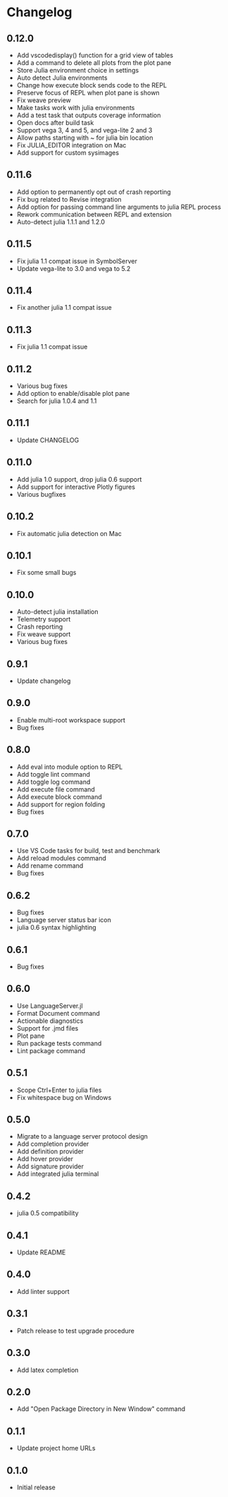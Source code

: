 # Changelog

## 0.12.0
* Add vscodedisplay() function for a grid view of tables
* Add a command to delete all plots from the plot pane
* Store Julia environment choice in settings
* Auto detect Julia environments
* Change how execute block sends code to the REPL
* Preserve focus of REPL when plot pane is shown
* Fix weave preview
* Make tasks work with julia environments
* Add a test task that outputs coverage information
* Open docs after build task
* Support vega 3, 4 and 5, and vega-lite 2 and 3
* Allow paths starting with ~ for julia bin location
* Fix JULIA_EDITOR integration on Mac
* Add support for custom sysimages

## 0.11.6
* Add option to permanently opt out of crash reporting
* Fix bug related to Revise integration
* Add option for passing command line arguments to julia REPL process
* Rework communication between REPL and extension
* Auto-detect julia 1.1.1 and 1.2.0

## 0.11.5
* Fix julia 1.1 compat issue in SymbolServer
* Update vega-lite to 3.0 and vega to 5.2

## 0.11.4
* Fix another julia 1.1 compat issue

## 0.11.3
* Fix julia 1.1 compat issue

## 0.11.2
* Various bug fixes
* Add option to enable/disable plot pane
* Search for julia 1.0.4 and 1.1

## 0.11.1
* Update CHANGELOG

## 0.11.0
* Add julia 1.0 support, drop julia 0.6 support
* Add support for interactive Plotly figures
* Various bugfixes

## 0.10.2
* Fix automatic julia detection on Mac

## 0.10.1
* Fix some small bugs

## 0.10.0
* Auto-detect julia installation
* Telemetry support
* Crash reporting
* Fix weave support
* Various bug fixes

## 0.9.1
* Update changelog

## 0.9.0
* Enable multi-root workspace support
* Bug fixes

## 0.8.0
* Add eval into module option to REPL
* Add toggle lint command
* Add toggle log command
* Add execute file command
* Add execute block command
* Add support for region folding
* Bug fixes

## 0.7.0
* Use VS Code tasks for build, test and benchmark
* Add reload modules command
* Add rename command
* Bug fixes

## 0.6.2
* Bug fixes
* Language server status bar icon
* julia 0.6 syntax highlighting

## 0.6.1
* Bug fixes

## 0.6.0
* Use LanguageServer.jl
* Format Document command
* Actionable diagnostics
* Support for .jmd files
* Plot pane
* Run package tests command
* Lint package command

## 0.5.1

* Scope Ctrl+Enter to julia files
* Fix whitespace bug on Windows

## 0.5.0

* Migrate to a language server protocol design
* Add completion provider
* Add definition provider
* Add hover provider
* Add signature provider
* Add integrated julia terminal

## 0.4.2

* julia 0.5 compatibility

## 0.4.1

* Update README

## 0.4.0

* Add linter support

## 0.3.1

* Patch release to test upgrade procedure

## 0.3.0

* Add latex completion

## 0.2.0

* Add "Open Package Directory in New Window" command

## 0.1.1

* Update project home URLs

## 0.1.0

* Initial release